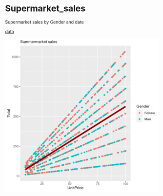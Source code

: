 # Supermarket_sales
Supermarket sales by Gender and date

[data](https://raw.githubusercontent.com/NicJC/Supermarket_sales/main/supermarket_sales.csv)




![alt text](https://github.com/NicJC/Supermarket_sales/blob/main/Summermarket%20sales.png)

